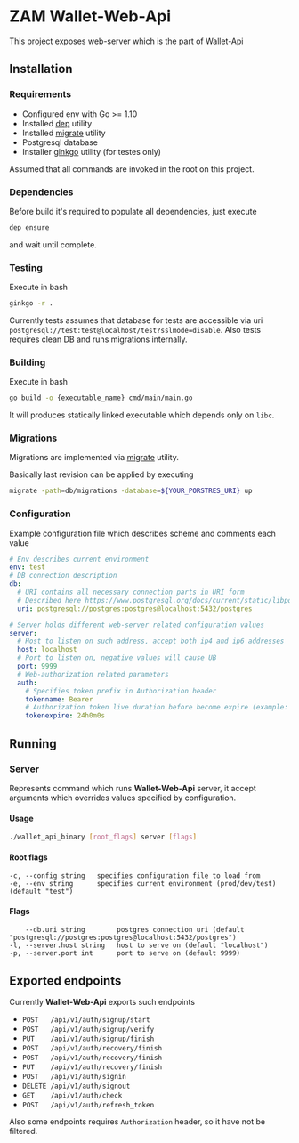 # ZAM Wallet-Web-Api

This project exposes web-server which is the part of Wallet-Api

## Installation

### Requirements

* Configured env with Go >= 1.10
* Installed [dep](https://github.com/golang/dep) utility
* Installed [migrate](https://github.com/golang-migrate/migrate) utility
* Postgresql database
* Installer [ginkgo](https://github.com/onsi/ginkgo) utility (for testes only)

Assumed that all commands are invoked in the root on this project.

### Dependencies

Before build it's required to populate all dependencies, just execute

```bash
dep ensure
```

and wait until complete.

### Testing

Execute in bash

```bash
ginkgo -r .
```

Currently tests assumes that database for tests are accessible via uri `postgresql://test:test@localhost/test?sslmode=disable`. Also tests requires clean DB and runs migrations internally.

### Building

Execute in bash

```bash
go build -o {executable_name} cmd/main/main.go
```

It will produces statically linked executable which depends only on `libc`.

### Migrations

Migrations are implemented via [migrate](https://github.com/golang-migrate/migrate) utility.

Basically last revision can be applied by executing

```bash
migrate -path=db/migrations -database=${YOUR_PORSTRES_URI} up
```

### Configuration

Example configuration file which describes scheme and comments each value

```yaml
# Env describes current environment
env: test
# DB connection description
db:
  # URI contains all necessary connection parts in URI form
  # Described here https://www.postgresql.org/docs/current/static/libpq-connect.html#id-1.7.3.8.3.2.
  uri: postgresql://postgres:postgres@localhost:5432/postgres

# Server holds different web-server related configuration values
server:
  # Host to listen on such address, accept both ip4 and ip6 addresses
  host: localhost
  # Port to listen on, negative values will cause UB
  port: 9999
  # Web-authorization related parameters
  auth:
    # Specifies token prefix in Authorization header
    tokenname: Bearer
    # Authorization token live duration before become expire (example: 24h45m15s)
    tokenexpire: 24h0m0s
```

## Running

### Server

Represents command which runs **Wallet-Web-Api** server, it accept arguments which overrides values specified by configuration.

#### Usage

```bash
./wallet_api_binary [root_flags] server [flags]
```

#### Root flags

```
-c, --config string   specifies configuration file to load from
-e, --env string      specifies current environment (prod/dev/test) (default "test")
```

#### Flags

```
    --db.uri string        postgres connection uri (default "postgresql://postgres:postgres@localhost:5432/postgres")
-l, --server.host string   host to serve on (default "localhost")
-p, --server.port int      port to serve on (default 9999)
```

## Exported endpoints

Currently **Wallet-Web-Api** exports such endpoints

* `POST   /api/v1/auth/signup/start`
* `POST   /api/v1/auth/signup/verify`
* `PUT    /api/v1/auth/signup/finish`
* `POST   /api/v1/auth/recovery/finish`
* `POST   /api/v1/auth/recovery/finish`
* `PUT    /api/v1/auth/recovery/finish`
* `POST   /api/v1/auth/signin`
* `DELETE /api/v1/auth/signout`
* `GET    /api/v1/auth/check`
* `POST   /api/v1/auth/refresh_token`

Also some endpoints requires `Authorization` header, so it have not be filtered.
